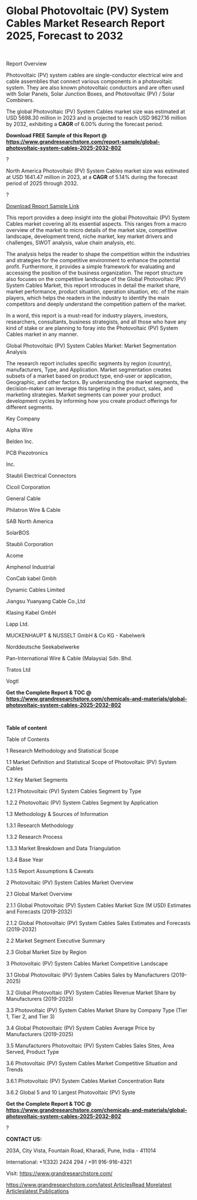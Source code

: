 <h1>Global Photovoltaic (PV) System Cables Market Research Report 2025, Forecast to 2032</h1><br/><p>Report Overview</p>
 
 
 
 <p>Photovoltaic (PV) system cables are single-conductor electrical wire and cable assemblies that connect various components in a photovoltaic system. They are also known photovoltaic conductors and are often used with Solar Panels, Solar Junction Boxes, and Photovoltaic (PV) / Solar Combiners.</p>
 
 
 
 <p>The global Photovoltaic (PV) System Cables market size was estimated at USD 5698.30 million in 2023 and is projected to reach USD 9627.16 million by 2032, exhibiting a <strong>CAGR</strong> of 6.00% during the forecast period.</p>
 
 
 
 <div><b>Download FREE Sample of this Report @ <a href="https://www.grandresearchstore.com/report-sample/global-photovoltaic-system-cables-2025-2032-802">https://www.grandresearchstore.com/report-sample/global-photovoltaic-system-cables-2025-2032-802</a></b></div>
 
 
 
 <p>? </p>
 
 
 
 <p>North America Photovoltaic (PV) System Cables market size was estimated at USD 1641.47 million in 2023, at a <strong>CAGR</strong> of 5.14% during the forecast period of 2025 through 2032.</p>
 
 
 
 <p>? </p>
 
 
 
 <p><a href="https://www.grandresearchstore.com/mr-admin/report-sample/global-photovoltaic-system-cables-2025-2032-802">Download Report Sample Link</a></p>
 
 
 
 <p>This report provides a deep insight into the global Photovoltaic (PV) System Cables market covering all its essential aspects. This ranges from a macro overview of the market to micro details of the market size, competitive landscape, development trend, niche market, key market drivers and challenges, SWOT analysis, value chain analysis, etc.</p>
 
 
 
 <p>The analysis helps the reader to shape the competition within the industries and strategies for the competitive environment to enhance the potential profit. Furthermore, it provides a simple framework for evaluating and accessing the position of the business organization. The report structure also focuses on the competitive landscape of the Global Photovoltaic (PV) System Cables Market, this report introduces in detail the market share, market performance, product situation, operation situation, etc. of the main players, which helps the readers in the industry to identify the main competitors and deeply understand the competition pattern of the market.</p>
 
 
 
 <p>In a word, this report is a must-read for industry players, investors, researchers, consultants, business strategists, and all those who have any kind of stake or are planning to foray into the Photovoltaic (PV) System Cables market in any manner.</p>
 
 
 
 <p>Global Photovoltaic (PV) System Cables Market: Market Segmentation Analysis</p>
 
 
 
 <p>The research report includes specific segments by region (country), manufacturers, Type, and Application. Market segmentation creates subsets of a market based on product type, end-user or application, Geographic, and other factors. By understanding the market segments, the decision-maker can leverage this targeting in the product, sales, and marketing strategies. Market segments can power your product development cycles by informing how you create product offerings for different segments.</p>
 
 
 
 <p>Key Company</p>
 
 
 
 <p>Alpha Wire</p>
 
 
 
 <p>Belden Inc.</p>
 
 
 
 <p>PCB Piezotronics</p>
 
 
 
 <p>Inc.</p>
 
 
 
 <p>Staubli Electrical Connectors</p>
 
 
 
 <p>Cicoil Corporation</p>
 
 
 
 <p>General Cable</p>
 
 
 
 <p>Philatron Wire & Cable</p>
 
 
 
 <p>SAB North America</p>
 
 
 
 <p>SolarBOS</p>
 
 
 
 <p>Staubli Corporation</p>
 
 
 
 <p>Acome</p>
 
 
 
 <p>Amphenol Industrial</p>
 
 
 
 <p>ConCab kabel Gmbh</p>
 
 
 
 <p>Dynamic Cables Limited</p>
 
 
 
 <p>Jiangsu Yuanyang Cable Co.,Ltd</p>
 
 
 
 <p>Klasing Kabel GmbH</p>
 
 
 
 <p>Lapp Ltd.</p>
 
 
 
 <p>MUCKENHAUPT & NUSSELT GmbH & Co KG - Kabelwerk</p>
 
 
 
 <p>Norddeutsche Seekabelwerke</p>
 
 
 
 <p>Pan-International Wire & Cable (Malaysia) Sdn. Bhd.</p>
 
 
 
 <p>Tratos Ltd</p>
 
 
 
 <p>Vogtl</p>
 
 
 
 <div><b>Get the Complete Report & TOC @ <a href="https://www.grandresearchstore.com/chemicals-and-materials/global-photovoltaic-system-cables-2025-2032-802">https://www.grandresearchstore.com/chemicals-and-materials/global-photovoltaic-system-cables-2025-2032-802</a></b></div>
 
 
 
 <p><br />
 
 <b>Table of content</b></p>
 
 
 
 <p>Table of Contents<br />
 
 1 Research Methodology and Statistical Scope<br />
 
 1.1 Market Definition and Statistical Scope of Photovoltaic (PV) System Cables<br />
 
 1.2 Key Market Segments<br />
 
 1.2.1 Photovoltaic (PV) System Cables Segment by Type<br />
 
 1.2.2 Photovoltaic (PV) System Cables Segment by Application<br />
 
 1.3 Methodology & Sources of Information<br />
 
 1.3.1 Research Methodology<br />
 
 1.3.2 Research Process<br />
 
 1.3.3 Market Breakdown and Data Triangulation<br />
 
 1.3.4 Base Year<br />
 
 1.3.5 Report Assumptions & Caveats<br />
 
 2 Photovoltaic (PV) System Cables Market Overview<br />
 
 2.1 Global Market Overview<br />
 
 2.1.1 Global Photovoltaic (PV) System Cables Market Size (M USD) Estimates and Forecasts (2019-2032)<br />
 
 2.1.2 Global Photovoltaic (PV) System Cables Sales Estimates and Forecasts (2019-2032)<br />
 
 2.2 Market Segment Executive Summary<br />
 
 2.3 Global Market Size by Region<br />
 
 3 Photovoltaic (PV) System Cables Market Competitive Landscape<br />
 
 3.1 Global Photovoltaic (PV) System Cables Sales by Manufacturers (2019-2025)<br />
 
 3.2 Global Photovoltaic (PV) System Cables Revenue Market Share by Manufacturers (2019-2025)<br />
 
 3.3 Photovoltaic (PV) System Cables Market Share by Company Type (Tier 1, Tier 2, and Tier 3)<br />
 
 3.4 Global Photovoltaic (PV) System Cables Average Price by Manufacturers (2019-2025)<br />
 
 3.5 Manufacturers Photovoltaic (PV) System Cables Sales Sites, Area Served, Product Type<br />
 
 3.6 Photovoltaic (PV) System Cables Market Competitive Situation and Trends<br />
 
 3.6.1 Photovoltaic (PV) System Cables Market Concentration Rate<br />
 
 3.6.2 Global 5 and 10 Largest Photovoltaic (PV) Syste</p>
 
 
 
 <div><b>Get the Complete Report & TOC @ <a href="https://www.grandresearchstore.com/chemicals-and-materials/global-photovoltaic-system-cables-2025-2032-802">https://www.grandresearchstore.com/chemicals-and-materials/global-photovoltaic-system-cables-2025-2032-802</a></b></div>
 
 
 
 <p>? </p>
 
 
 
 <p><b>CONTACT US:</b><br />
 
 203A, City Vista, Fountain Road, Kharadi, Pune, India - 411014<br />
 
 International: +1(332) 2424 294 / +91 916-916-4321<br />
 
 Visit: <a href="https://www.grandresearchstore.com/">https://www.grandresearchstore.com/</a><br />
 
 <a href="https://gyeongbokgung.com">https://www.grandresearchstore.com/</a><a href="https://hallyeomaritime.com">latest Articles</a><a href="https://jingwansa.com">Read More</a><a href="https://nguoiviet.jp/">latest Articles</a><a href="https://www.intelmarketresearch.com/">latest Publications</a></p>